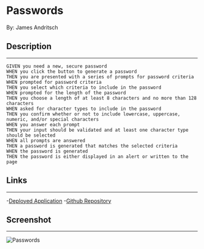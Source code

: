 # Passwords
By: James Andritsch

## Description
---

```
GIVEN you need a new, secure password
WHEN you click the button to generate a password
THEN you are presented with a series of prompts for password criteria
WHEN prompted for password criteria
THEN you select which criteria to include in the password
WHEN prompted for the length of the password
THEN you choose a length of at least 8 characters and no more than 128 characters
WHEN asked for character types to include in the password
THEN you confirm whether or not to include lowercase, uppercase, numeric, and/or special characters
WHEN you answer each prompt
THEN your input should be validated and at least one character type should be selected
WHEN all prompts are answered
THEN a password is generated that matches the selected criteria
WHEN the password is generated
THEN the password is either displayed in an alert or written to the page
```

## Links
___
-[Deployed Application](https://andritjm.github.io/Passwords/)
-[Github Repository](https://github.com/andritjm/Passwords)

## Screenshot
___
![Passwords](screenshot.png)